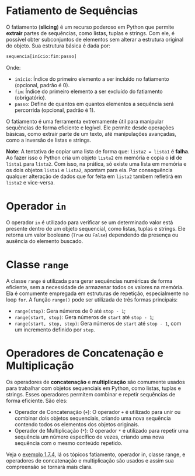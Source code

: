 # Fatiamento de Sequências
O fatiamento (**slicing**) é um recurso poderoso em Python que permite **extrair** partes de sequências, como listas, tuplas e strings. Com ele, é possível obter subconjuntos de elementos sem alterar a estrutura original do objeto. Sua estrutura básica é dada por:

```py
sequencia[início:fim:passo]
```

Onde:
- `início`: Índice do primeiro elemento a ser incluído no fatiamento (opcional, padrão é 0).
- `fim`: Índice do primeiro elemento a ser excluído do fatiamento (obrigatório).
- `passo`: Define de quantos em quantos elementos a sequência será percorrida (opcional, padrão é 1).

O fatiamento é uma ferramenta extremamente útil para manipular sequências de forma eficiente e legível. Ele permite desde operações básicas, como extrair parte de um texto, até manipulações avançadas, como a inversão de listas e strings.

**Note**: A tentativa de copiar uma lista de forma que: `lista2 = lista1` é **falha**. Ao fazer isso o Python cria um objeto `lista2` em memória e copia o **id** de `lista1` para `lista2`. Com isso, na prática, só existe uma lista em memória e os dois objetos `lista1` e `lista2`, apontam para ela. Por consequência qualquer alteração de dados que for feita em `lista2` tambem refletirá em `lista2` e vice-versa.

# Operador `in`
O operador `in` é utilizado para verificar se um determinado valor está presente dentro de um objeto sequencial, como listas, tuplas e strings. Ele retorna um valor booleano (`True` ou `False`) dependendo da presença ou ausência do elemento buscado.

# Classe `range`
A classe `range` é utilizada para gerar sequências numéricas de forma eficiente, sem a necessidade de armazenar todos os valores na memória. Ela é comumente empregada em estruturas de repetição, especialmente no loop `for`. A função `range()` pode ser utilizada de três formas principais:

- `range(stop)`: Gera números de 0 até `stop - 1`;
- `range(start, stop)`: Gera números de `start` até `stop - 1`;
- `range(start, stop, step)`: Gera números de `start` até `stop - 1`, com um incremento definido por `step`.

# Operadores de Concatenação e Multiplicação
Os operadores de **concatenação** e **multiplicação** são comumente usados para trabalhar com objetos sequenciais em Python, como listas, tuplas e strings. Esses operadores permitem combinar e repetir sequências de forma eficiente. São eles:

- Operador de Concatenação (`+`): O operador `+` é utilizado para unir ou combinar dois objetos sequenciais, criando uma nova sequência contendo todos os elementos dos objetos originais.
- Operador de Multiplicação (`*`): O operador `*` é utilizado para repetir uma sequência um número específico de vezes, criando uma nova sequência com o mesmo conteúdo repetido.

Veja o [exemplo 1.7.4](ex1_7_4.py), lá os tópicos fatiamento, operador in, classe range, e operadores de concatenação e multiplicação são usados e assim sua compreensão se tornará mais clara.